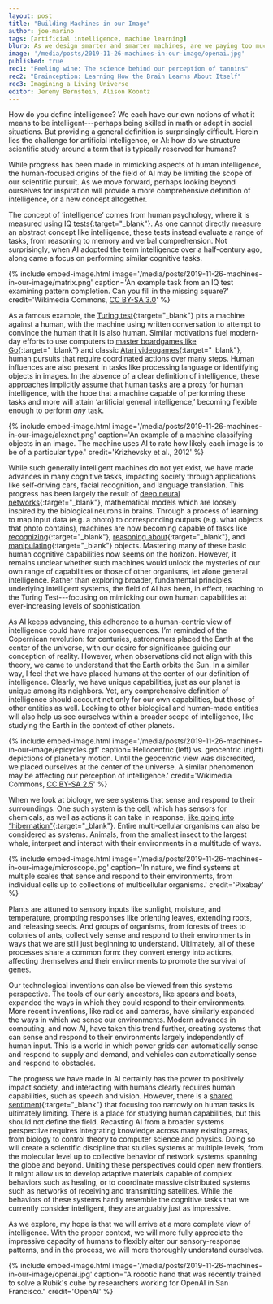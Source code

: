 ```yaml
---
layout: post
title: "Building Machines in our Image" 
author: joe-marino
tags: [artificial intelligence, machine learning]
blurb: As we design smarter and smarter machines, are we paying too much attention to ourselves?
image: '/media/posts/2019-11-26-machines-in-our-image/openai.jpg' 
published: true
rec1: "Feeling wine: The science behind our perception of tannins"
rec2: "Brainception: Learning How the Brain Learns About Itself"
rec3: Imagining a Living Universe
editor: Jeremy Bernstein, Alison Koontz
---
```


How do you define intelligence? We each have our own notions of what it means to be intelligent---perhaps being skilled in math or adept in social situations. But providing a general definition is surprisingly difficult. Herein lies the challenge for artificial intelligence, or AI: how do we structure scientific study around a term that is typically reserved for humans? 

While progress has been made in mimicking aspects of human intelligence, the human-focused origins of the field of AI may be limiting the scope of our scientific pursuit. As we move forward, perhaps looking beyond ourselves for inspiration will provide a more comprehensive definition of intelligence, or a new concept altogether.

The concept of ‘intelligence’ comes from human psychology, where it is measured using [IQ tests](https://www.wnycstudios.org/podcasts/radiolab/projects/radiolab-presents-g){:target="_blank"}. As one cannot directly measure an abstract concept like intelligence, these tests instead evaluate a range of tasks, from reasoning to memory and verbal comprehension. Not surprisingly, when AI adopted the term intelligence over a half-century ago, along came a focus on performing similar cognitive tasks.

{% include embed-image.html image='/media/posts/2019-11-26-machines-in-our-image/matrix.png' caption='An example task from an IQ test examining pattern completion. Can you fill in the missing square?' credit='Wikimedia Commons, <a href="https://commons.wikimedia.org/wiki/File:Raven_Matrix.svg" target="_blank">CC BY-SA 3.0</a>' %}

As a famous example, the [Turing test](https://www.csee.umbc.edu/courses/471/papers/turing.pdf){:target="_blank"} pits a machine against a human, with the machine using written conversation to attempt to convince the human that it is also human. Similar motivations fuel modern-day efforts to use computers to [master boardgames like Go](https://www.nature.com/articles/nature16961){:target="_blank"} and classic [Atari videogames](https://www.nature.com/articles/nature14236){:target="_blank"}, human pursuits that require coordinated actions over many steps. Human influences are also present in tasks like processing language or identifying objects in images. In the absence of a clear definition of intelligence, these approaches implicitly assume that human tasks are a proxy for human intelligence, with the hope that a machine capable of performing these tasks and more will attain ‘artificial general intelligence,’ becoming flexible enough to perform *any* task.

{% include embed-image.html image='/media/posts/2019-11-26-machines-in-our-image/alexnet.png' caption='An example of a machine classifying objects in an image. The machine uses AI to rate how likely each image is to be of a particular type.' credit='Krizhevsky et al., 2012' %}

While such generally intelligent machines do not yet exist, we have made advances in many cognitive tasks, impacting society through applications like self-driving cars, facial recognition, and language translation. This progress has been largely the result of [deep neural networks](https://playground.tensorflow.org){:target="_blank"}, mathematical models which are loosely inspired by the biological neurons in brains. Through a process of learning to map input data (e.g. a photo) to corresponding outputs (e.g. what objects that photo contains), machines are now becoming capable of tasks like [recognizing](https://papers.nips.cc/paper/4824-imagenet-classification-with-deep-convolutional-neural-networks.pdf){:target="_blank"}, [reasoning about](https://cs.stanford.edu/people/jcjohns/clevr/){:target="_blank"}, and [manipulating](https://openai.com/blog/solving-rubiks-cube/){:target="_blank"} objects. Mastering many of these basic human cognitive capabilities now seems on the horizon. However, it remains unclear whether such machines would unlock the mysteries of our own range of capabilities or those of other organisms, let alone general intelligence. Rather than exploring broader, fundamental principles underlying intelligent systems, the field of AI has been, in effect, teaching to the Turing Test---focusing on mimicking our own human capabilities at ever-increasing levels of sophistication.

As AI keeps advancing, this adherence to a human-centric view of intelligence could have major consequences. I’m reminded of the Copernican revolution: for centuries, astronomers placed the Earth at the center of the universe, with our desire for significance guiding our conception of reality. However, when observations did not align with this theory, we came to understand that the Earth orbits the Sun. In a similar way, I feel that we have placed humans at the center of our definition of intelligence. Clearly, we have unique capabilities, just as our planet is unique among its neighbors. Yet, any comprehensive definition of intelligence should account not only for our own capabilities, but those of other entities as well. Looking to other biological and human-made entities will also help us see ourselves within a broader scope of intelligence, like studying the Earth in the context of other planets.

{% include embed-image.html image='/media/posts/2019-11-26-machines-in-our-image/epicycles.gif' caption='Heliocentric (left) vs. geocentric (right) depictions of planetary motion. Until the geocentric view was discredited, we placed ourselves at the center of the universe. A similar phenomenon may be affecting our perception of intelligence.' credit='Wikimedia Commons, <a href="https://commons.wikimedia.org/wiki/File:Apparent_retrograde_motion.gif" target="_blank">CC BY-SA 2.5</a>' %}

When we look at biology, we see systems that sense and respond to their surroundings. One such system is the cell, which has sensors for chemicals, as well as actions it can take in response, [like going into “hibernation”](https://stm.sciencemag.org/content/9/377/eaam6063){:target="_blank"}. Entire multi-cellular organisms can also be considered as systems. Animals, from the smallest insect to the largest whale, interpret and interact with their environments in a multitude of ways.

{% include embed-image.html image='/media/posts/2019-11-26-machines-in-our-image/microscope.jpg' caption='In nature, we find systems at multiple scales that sense and respond to their environments, from individual cells up to collections of multicellular organisms.' credit='Pixabay' %}

Plants are attuned to sensory inputs like sunlight, moisture, and temperature, prompting responses like orienting leaves, extending roots, and releasing seeds. And groups of organisms, from forests of trees to colonies of ants, collectively sense and respond to their environments in ways that we are still just beginning to understand. Ultimately, all of these processes share a common form: they convert energy into actions, affecting themselves and their environments to promote the survival of genes.

Our technological inventions can also be viewed from this systems perspective. 
The tools of our early ancestors, like spears and boats, expanded the ways in which they could respond to their environments. More recent inventions, like radios and cameras, have similarly expanded the ways in which we sense our environments. Modern advances in computing, and now AI, have taken this trend further, creating systems that can sense and respond to their environments largely independently of human input. This is a world in which power grids can automatically sense and respond to supply and demand, and vehicles can automatically sense and respond to obstacles. 

The progress we have made in AI certainly has the power to positively impact society, and interacting with humans clearly requires human capabilities, such as speech and vision. However, there is a [shared sentiment](https://medium.com/@mijordan3/artificial-intelligence-the-revolution-hasnt-happened-yet-5e1d5812e1e7){:target="_blank"} that focusing too narrowly on human tasks is ultimately limiting. There is a place for studying human capabilities, but this should not define the field. Recasting AI from a broader systems perspective requires integrating knowledge across many existing areas, from biology to control theory to computer science and physics. Doing so will create a scientific discipline that studies systems at multiple levels, from the molecular level up to collective behavior of network systems spanning the globe and beyond. Uniting these perspectives could open new frontiers. It might allow us to develop adaptive materials capable of complex behaviors such as healing, or to coordinate massive distributed systems such as networks of receiving and transmitting satellites. While the behaviors of these systems hardly resemble the cognitive tasks that we currently consider intelligent, they are arguably just as impressive.

As we explore, my hope is that we will arrive at a more complete view of intelligence. With the proper context, we will more fully appreciate the impressive capacity of humans to flexibly alter our sensory-response patterns, and in the process, we will more thoroughly understand ourselves.

{% include embed-image.html image='/media/posts/2019-11-26-machines-in-our-image/openai.jpg' caption="A robotic hand that was recently trained to solve a Rubik's cube by researchers working for OpenAI in San Francisco." credit='OpenAI' %}
